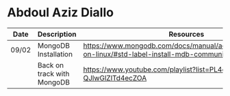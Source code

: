 # Abdoul Aziz Diallo

| Date  | Description                | Resources                                                                                                          |
| ----- | -------------------------- | ------------------------------------------------------------------------------------------------------------------ |
| 09/02 | MongoDB Installation       | https://www.mongodb.com/docs/manual/administration/install-on-linux/#std-label-install-mdb-community-edition-linux |
|       | Back on track with MongoDB | https://www.youtube.com/playlist?list=PL4cUxeGkcC9h77dJ-QJlwGlZlTd4ecZOA                                           |
